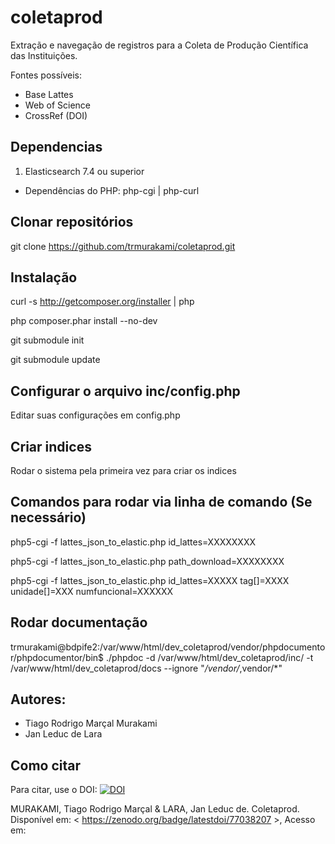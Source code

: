 # coletaprod
Extração e navegação de registros para a Coleta de Produção Científica das Instituições. 

Fontes possíveis: 

+ Base Lattes
+ Web of Science
+ CrossRef (DOI)

## Dependencias

1. Elasticsearch 7.4 ou superior
* Dependências do PHP: php-cgi | php-curl

## Clonar repositórios

git clone https://github.com/trmurakami/coletaprod.git

## Instalação

curl -s http://getcomposer.org/installer | php

php composer.phar install --no-dev

git submodule init

git submodule update

## Configurar o arquivo inc/config.php

Editar suas configurações em config.php

## Criar indices

Rodar o sistema pela primeira vez para criar os indices

## Comandos para rodar via linha de comando (Se necessário)

php5-cgi -f lattes_json_to_elastic.php id_lattes=XXXXXXXX

php5-cgi -f lattes_json_to_elastic.php path_download=XXXXXXXX

php5-cgi -f lattes_json_to_elastic.php id_lattes=XXXXX tag[]=XXXX unidade[]=XXX numfuncional=XXXXXX

## Rodar documentação

trmurakami@bdpife2:/var/www/html/dev_coletaprod/vendor/phpdocumentor/phpdocumentor/bin$ ./phpdoc -d /var/www/html/dev_coletaprod/inc/ -t /var/www/html/dev_coletaprod/docs --ignore "*/vendor/*,vendor/*"

## Autores:

+ Tiago Rodrigo Marçal Murakami
+ Jan Leduc de Lara


## Como citar

Para citar, use o DOI: 
<a href="https://zenodo.org/badge/latestdoi/77038207"><img src="https://zenodo.org/badge/77038207.svg" alt="DOI"></a>

MURAKAMI, Tiago Rodrigo Marçal & LARA, Jan Leduc de. Coletaprod. Disponível em: < https://zenodo.org/badge/latestdoi/77038207 >, Acesso em: 